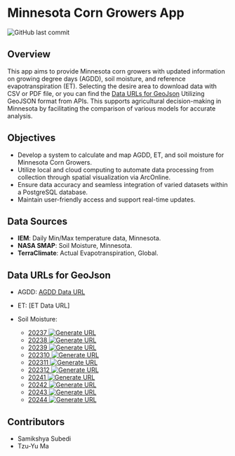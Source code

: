 # Minnesota Corn Growers App
![GitHub last commit](https://img.shields.io/github/last-commit/TzuYuMa/Corn?style=for-the-badge)

## Overview  
This app aims to provide Minnesota corn growers with updated information on growing degree days (AGDD), soil moisture, and reference evapotranspiration (ET). Selecting the desire area to download data with CSV or PDF file, or you can find the [Data URLs for GeoJson](#data-urls-for-geojson) Utilizing GeoJSON format from APIs. This supports agricultural decision-making in Minnesota by facilitating the comparison of various models for accurate analysis.

## Objectives  
- Develop a system to calculate and map AGDD, ET, and soil moisture for Minnesota Corn Growers.
- Utilize local and cloud computing to automate data processing from collection through spatial visualization via ArcOnline.
- Ensure data accuracy and seamless integration of varied datasets within a PostgreSQL database.
- Maintain user-friendly access and support real-time updates.

## Data Sources 
- **IEM**: Daily Min/Max temperature data, Minnesota.
- **NASA SMAP**: Soil Moisture, Minnesota.
- **TerraClimate**: Actual Evapotranspiration, Global.

## Data URLs for GeoJson
- AGDD: [AGDD Data URL](https://googlecloudrun-nvrttyom5q-uc.a.run.app/get_agdd_idw)
- ET: [ET Data URL]
- Soil Moisture:

  - [20237 ![Generate URL](https://img.shields.io/badge/Generate%20URL-Click%20Here-blue)](https://googlecloudrun-nvrttyom5q-uc.a.run.app/get_soil_moisture_20237)
  - [20238 ![Generate URL](https://img.shields.io/badge/Generate%20URL-Click%20Here-blue)](https://googlecloudrun-nvrttyom5q-uc.a.run.app/get_soil_moisture_20238)
  - [20239 ![Generate URL](https://img.shields.io/badge/Generate%20URL-Click%20Here-blue)](https://googlecloudrun-nvrttyom5q-uc.a.run.app/get_soil_moisture_20239)
  - [202310 ![Generate URL](https://img.shields.io/badge/Generate%20URL-Click%20Here-blue)](https://googlecloudrun-nvrttyom5q-uc.a.run.app/get_soil_moisture_202310)
  - [202311 ![Generate URL](https://img.shields.io/badge/Generate%20URL-Click%20Here-blue)](https://googlecloudrun-nvrttyom5q-uc.a.run.app/get_soil_moisture_202311)
  - [202312 ![Generate URL](https://img.shields.io/badge/Generate%20URL-Click%20Here-blue)](https://googlecloudrun-nvrttyom5q-uc.a.run.app/get_soil_moisture_202312)
  - [20241 ![Generate URL](https://img.shields.io/badge/Generate%20URL-Click%20Here-blue)](https://googlecloudrun-nvrttyom5q-uc.a.run.app/get_soil_moisture_20241)
  - [20242 ![Generate URL](https://img.shields.io/badge/Generate%20URL-Click%20Here-blue)](https://googlecloudrun-nvrttyom5q-uc.a.run.app/get_soil_moisture_20242)
  - [20243 ![Generate URL](https://img.shields.io/badge/Generate%20URL-Click%20Here-blue)](https://googlecloudrun-nvrttyom5q-uc.a.run.app/get_soil_moisture_20243)
  - [20244 ![Generate URL](https://img.shields.io/badge/Generate%20URL-Click%20Here-blue)](https://googlecloudrun-nvrttyom5q-uc.a.run.app/get_soil_moisture_20244)


## Contributors 
- Samikshya Subedi
- Tzu-Yu Ma  

